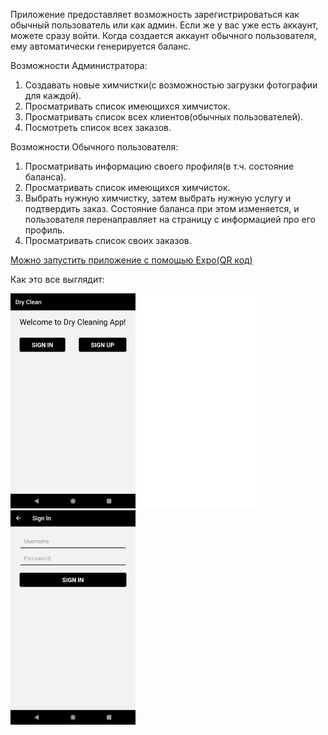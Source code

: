 Приложение предоставляет возможность зарегистрироваться как обычный пользователь или как админ. 
Если же у вас уже есть аккаунт, можете сразу войти. 
Когда создается аккаунт обычного пользователя, ему автоматически генерируется баланс.

Возможности Администратора:
1. Создавать новые химчистки(с возможностью загрузки фотографии для каждой).
2. Просматривать список имеющихся химчисток.
3. Просматривать список всех клиентов(обычных пользователей).
4. Посмотреть список всех заказов.

Возможности Обычного пользователя:
1. Просматривать информацию своего профиля(в т.ч. состояние баланса).
2. Просматривать список имеющихся химчисток.
3. Выбрать нужную химчистку, затем выбрать нужную услугу и подтвердить заказ.
Состояние баланса при этом изменяется, и пользователя перенаправляет на страницу с информацией про его профиль.
4. Просматривать список своих заказов.

[Можно запустить приложение с помощью Expo(QR код)](https://expo.io/@masyatya/projects/rn_dry_cleaning)

Как это все выглядит:

![Welcome](https://github.com/masyatya/rn_dry_cleaners/blob/develop/assets/readme_photo/welcome.jpg)
![Registration](https://github.com/masyatya/rn_dry_cleaners/blob/develop/assets/readme_photo/reg.jpg)
![SignIn](https://github.com/masyatya/rn_dry_cleaners/blob/develop/assets/readme_photo/login.jpg)

